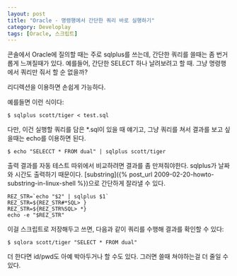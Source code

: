 ```yaml
---
layout: post
title: "Oracle - 명령행에서 간단한 쿼리 바로 실행하기"
category: Developlay
tags: [Oracle, 스크립트]
---
```


콘솔에서 Oracle에 질의할 때는 주로 sqlplus를 쓰는데, 간단한 쿼리를 쓸때는 좀 번거롭게 느껴질때가 있다.
예를들어, 간단한 SELECT 하나 날려보려고 할 때.
그냥 명령행에서 쿼리만 줘서 할 순 없을까?

리디렉션을 이용하면 손쉽게 가능하다.

예를들면 이런 식이다:

~~~
$ sqlplus scott/tiger < test.sql
~~~

다만, 이건 실행할 쿼리를 담은 *.sql이 있을 때 얘기고, 그냥 쿼리를 쳐서 결과를 보고 싶을때는 echo를 이용하면 된다.

~~~
$ echo "SELECCT * FROM dual" | sqlplus scott/tiger
~~~

출력 결과를 자동 테스트 따위에서 비교하려면 결과를 좀 만져줘야한다. sqlplus가 날짜와 시간도 출력하기 때문이다. [substring]({% post_url 2009-02-20-howto-substring-in-linux-shell %})으로 간단하게 잘라낼 수 있다.

~~~
REZ_STR=`echo "$2" | sqlplus $1`
REZ_STR=${REZ_STR#*SQL> }
REZ_STR=${REZ_STR%SQL> *}
echo -e "$REZ_STR"
~~~

이걸 스크립트로 저장해두고 쓰면, 다음과 같이 쿼리를 수행해 결과를 확인할 수 있다:

~~~
$ sqlora scott/tiger "SELECT * FROM dual"
~~~

더 한다면 id/pwd도 아예 박아두거나 할 수도 있다.
그러면 쓸때 쳐야하는걸 더 줄일 수 있다.
